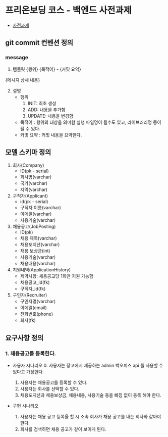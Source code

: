# 프리온보딩 코스 - 백엔드 사전과제
- [사전과제](https://bow-hair-db3.notion.site/5-1850bca26fda4e0ca1410df270c03409)

## git commit 컨벤션 정의
### message
1. 템플릿
{행위} {목적어} - {커밋 요약}

{메시지 상세 내용}

2. 설명
    - 행위
        1. INIT: 최초 생성   
        2. ADD: 내용을 추가함
        3. UPDATE: 내용을 변경함
    - 목적어
      : 행위의 대상을 의미함 실행 파일명이 될수도 있고, 라이브러리명 등이 될 수 있다.
    - 커밋 요약
      : 커밋 내용을 요약한다.
      
## 모델 스키마 정의
1. 회사(Company)
    - ID(pk - serial)
    - 회사명(varchar)
    - 국가(varchar)
    - 지역(varchar)
2. 구직자(Applicant)
    - id(pk - serial)
    - 구직자 이름(varchar)
    - 이메일(varchar)
    - 사용기술(varchar)
3. 채용공고(JobPosting)
    - ID(pk)
    - 채용 제목(varchar)
    - 채용포지션(varchar)
    - 채용 보상금(int)
    - 사용기술(varchar)
    - 채용내용(varchar) 
4. 지원내역(ApplicationHistory)   
    - 제약사항: 채용공고당 1회만 지원 가능함
    - 채용공고_id(fk)
    - 구직자_id(fk)
5. 구인자(Recruiter)
    - 구인자명(varchar)
    - 이메일(email)
    - 전화번호(phone)
    - 회사(fk)
    
## 요구사항 정의
### 1. 채용공고를 등록한다.
- 사용자 시나리오
    0. 사용자는 장고에서 제공하는 admin 백오피스 api 를 사용할 수 있다고 가정한다.
    1. 사용자는 채용공고를 등록할 수 있다.
    2. 사용자는 회사를 선택할 수 있다.
    3. 채용포지션과 채용보상금, 채용내용, 사용기술 등을 빠짐 없이 등록 해야 한다.   

- 구현 시나리오
    1. 사용자는 채용 공고 등록울 할 시 소속 회사가 채용 공고를 내는 회사와 같아야한다.
    2. 회사를 검색하면 채용 공고가 같이 보이게 된다.


